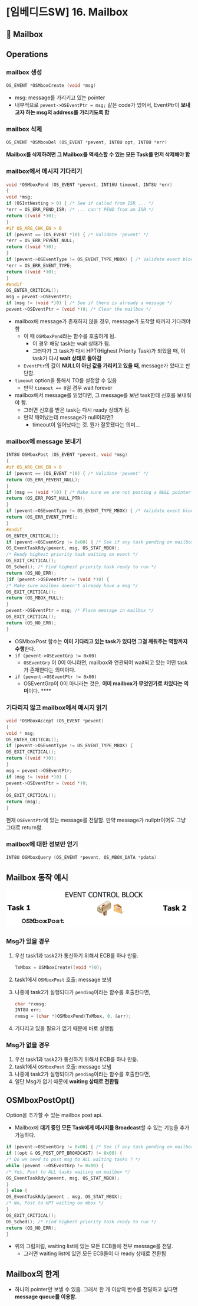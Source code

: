 # [임베디드SW] 16. Mailbox

<aside>

# 💖 Mailbox

</aside>

## Operations

### mailbox 생성

```c
OS_EVENT *OSMboxCreate (void *msg)
```

- msg: message를 가리키고 있는 pointer
- 내부적으로 `pevent->OSEventPtr = msg;` 같은 code가 있어서, EventPtr이 **보내고자 하는 msg의 address를 가리키도록 함**

### mailbox 삭제

```c
OS_EVENT *OSMboxDel (OS_EVENT *pevent, INT8U opt, INT8U *err) 
```

<aside>

**Mailbox를 삭제하려면 그 Mailbox를 액세스할 수 있는 모든 Task를 먼저 삭제해야 함**

</aside>

### mailbox에서 메시지 기다리기

```c
void *OSMboxPend (OS_EVENT *pevent, INT16U timeout, INT8U *err)
{
void *msg;
if (OSIntNesting > 0) { /* See if called from ISR ... */
*err = OS_ERR_PEND_ISR; /* ... can't PEND from an ISR */
return ((void *)0);
}
#if OS_ARG_CHK_EN > 0
if (pevent == (OS_EVENT *)0) { /* Validate 'pevent' */
*err = OS_ERR_PEVENT_NULL;
return ((void *)0);
}
if (pevent->OSEventType != OS_EVENT_TYPE_MBOX) { /* Validate event block type*/
*err = OS_ERR_EVENT_TYPE;
return ((void *)0);
}
#endif
OS_ENTER_CRITICAL();
msg = pevent->OSEventPtr;
if (msg != (void *)0) { /* See if there is already a message */
pevent->OSEventPtr = (void *)0; /* Clear the mailbox */
```

- mailbox에 message가 존재하지 않을 경우, message가 도착할 때까지 기다려야 함
    - 이 때 `OSMboxPend`라는 함수를 호출하게 됨.
        - 이 경우 해당 task는 wait 상태가 됨.
        - 그러다가 그 task가 다시 HPT(Highest Priority Task)가 되었을 때, 이 task가 다시 **wait 상태로 돌아감**
    - `EventPtr`의 값이 **NULL이 아닌 값을 가리키고 있을 때**, message가 있다고 판단함.
- `timeout` option을 통해서 TO를 설정할 수 있음
    - 만약 `timeout == 0`일 경우 wait forever
- mailbox에서 message를 읽었다면, 그 message를 보낸 task한테 신호를 보내줘야 함.
    - 그러면 신호를 받은 task는 다시 ready 상태가 됨.
    - 만약 깨어났는데 message가 null이라면?
        - timeout이 일어났다는 것. 뭔가 잘못됐다는 의미…

### mailbox에 message 보내기

```c
INT8U OSMboxPost (OS_EVENT *pevent, void *msg)
{
#if OS_ARG_CHK_EN > 0
if (pevent == (OS_EVENT *)0) { /* Validate 'pevent' */
return (OS_ERR_PEVENT_NULL);
}
if (msg == (void *)0) { /* Make sure we are not posting a NULL pointer */
return (OS_ERR_POST_NULL_PTR);
}
if (pevent->OSEventType != OS_EVENT_TYPE_MBOX) { /* Validate event block type */
return (OS_ERR_EVENT_TYPE);
}
#endif
OS_ENTER_CRITICAL();
if (pevent->OSEventGrp != 0x00) { /* See if any task pending on mailbox */
OS_EventTaskRdy(pevent, msg, OS_STAT_MBOX);
/* Ready highest priority task waiting on event */
OS_EXIT_CRITICAL();
OS_Sched(); /* Find highest priority task ready to run */
return (OS_NO_ERR);
}if (pevent->OSEventPtr != (void *)0) {
/* Make sure mailbox doesn't already have a msg */
OS_EXIT_CRITICAL();
return (OS_MBOX_FULL);
}
pevent->OSEventPtr = msg; /* Place message in mailbox */
OS_EXIT_CRITICAL();
return (OS_NO_ERR);
} 
```

- OSMboxPost 함수는 **이미 기다리고 있는 task가 있다면 그걸 깨워주는 역할까지 수행**한다.
- `if (pevent->OSEventGrp != 0x00)`
    - `OSEventGrp` 이 0이 아니라면, mailbox와 연관되어 wait되고 있는 어떤 task가 존재한다는 의미이다.
- `if (pevent->OSEventPtr != 0x00)`
    - OSEventGrp이 0이 아니라는 것은, **이미 mailbox가 무엇인가로 차있다는 의미**이다. ****

### 기다리지 않고 mailbox에서 메시지 읽기

```c
void *OSMboxAccept (OS_EVENT *pevent)
{
void * msg;
OS_ENTER_CRITICAL();
if (pevent->OSEventType != OS_EVENT_TYPE_MBOX) {
OS_EXIT_CRITICAL();
return ((void *)0);
}
msg = pevent->OSEventPtr;
if (msg != (void *)0) {
pevent->OSEventPtr = (void *)0;
}
OS_EXIT_CRITICAL();
return (msg);
}
```

현재 `OSEventPtr`에 있는 message를 전달함. 만약 message가 nullptr이어도 그냥 그대로 return함.

### mailbox에 대한 정보만 얻기

```c
INT8U OSMboxQuery (OS_EVENT *pevent, OS_MBOX_DATA *pdata)
```

## Mailbox 동작 예시

![image.png](image%2032.png)

### Msg가 있을 경우

1. 우선 task1과 task2가 통신하기 위해서 ECB를 하나 만듦.
    
    ```c
    TxMbox = OSMboxCreate((void *)0);
    ```
    
2. task1에서 `OSMboxPost` 호출: message 보냄
3. 나중에 task2가 실행되다가 `pending`이라는 함수를 호출한다면,
    
    ```c
    char *rxmsg;
    INT8U err;
    rxmsg = (char *)OSMboxPend(TxMbox, 0, &err); 
    ```
    
4. 기다리고 있을 필요가 없기 때문에 바로 실행됨

### Msg가 없을 경우

1. 우선 task1과 task2가 통신하기 위해서 ECB를 하나 만듦.
2. task1에서 `OSMboxPost` 호출: message 보냄
3. 나중에 task2가 실행되다가 `pending`이라는 함수를 호출한다면,
4. 일단 Msg가 없기 때문에 **waiting 상태로 전환됨**

## OSMboxPostOpt()

Option을 추가할 수 있는 mailbox post api.

- Mailbox에 **대기 중인 모든 Task에게 메시지를 Broadcast**할 수 있는 기능을 추가 가능하다.

```c
if (pevent->OSEventGrp != 0x00) { /* See if any task pending on mailbox */
if ((opt & OS_POST_OPT_BROADCAST) != 0x00) {
/* Do we need to post msg to ALL waiting tasks ? */
while (pevent ->OSEventGrp != 0x00) {
/* Yes, Post to ALL tasks waiting on mailbox */
OS_EventTaskRdy(pevent, msg, OS_STAT_MBOX);
}
} else {
OS_EventTaskRdy(pevent , msg, OS_STAT_MBOX);
/* No, Post to HPT waiting on mbox */
}
OS_EXIT_CRITICAL();
OS_Sched(); /* Find highest priority task ready to run */
return (OS_NO_ERR);
}
```

- 위의 그림처럼, waiting list에 있는 모든 ECB들에 전부 message를 전달.
    - 그러면 waiting list에 있던 모든 ECB들이 다 ready 상태로 전환됨

## Mailbox의 한계

- 하나의 pointer만 보낼 수 있음. 그래서 한 개 이상의 변수를 전달하고 싶다면 **message queue를 이용함.**